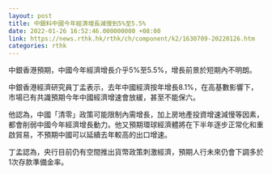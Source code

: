 ```yaml
---
layout: post
title: 中銀料中國今年經濟增長減慢到5%至5.5%
date: 2022-01-26 16:52:46.000000000 +08:00
link: https://news.rthk.hk/rthk/ch/component/k2/1630709-20220126.htm
categories: rthk
---
```


中銀香港預期，中國今年經濟增長介乎5%至5.5%，增長前景於短期內不明朗。

中銀香港經濟研究員丁孟表示，去年中國經濟按年增長8.1%，在高基數影響下，市場已有共識預期今年中國經濟增速會放緩，甚至不能保六。

他認為，中國「清零」政策可能限制內需增長，加上房地產投資增速減慢等因素，都會削弱中國今年經濟增長動力。他又預期環球經濟體將在下半年逐步正常化和重啟貿易，不預期中國可以延續去年較高的出口增速。

丁孟認為，央行目前仍有空間推出貨幣政策刺激經濟，預期人行未來仍會下調多於1次存款準備金率。
